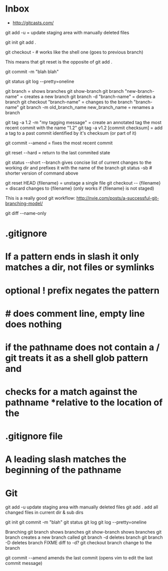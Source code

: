 Inbox
=====
* http://gitcasts.com/

git add -u = update staging area with manually deleted files

git init
git add .

git checkout - # works like the shell one (goes to previous branch)


This means that git reset <paths> is the opposite of git add <paths>.

git commit -m "blah blah"

git status
git log --pretty=oneline

git branch = shows branches
git show-branch
git branch "new-branch-name" = creates a new branch
git branch -d "branch-name" = deletes a branch
git checkout "branch-name" = changes to the branch "branch-name"
git branch -m old_branch_name new_branch_name = renames a branch

git tag -a 1.2 -m "my tagging message" = create an annotated tag the most recent commit with the name "1.2"
git tag -a v1.2 [commit checksum] = add a tag to a past commit identified by it's checksum (or part of it)

git commit --amend = fixes the most recent commit

git reset --hard = return to the last commited state

git status --short --branch gives concise list of current changes to the working dir and prefixes it with the name of the branch
git status -sb # shorter version of command above

git reset HEAD {filename} = unstage a single file
git checkout -- {filename} = discard changes to {filename} (only works if {filename} is not staged)

This is a really good git workflow: http://nvie.com/posts/a-successful-git-branching-model/


git diff --name-only <sha1> <sha2>

.gitignore
==========

# If a pattern ends in slash it only matches a dir, not files or symlinks
# optional ! prefix negates the pattern
# # does comment line, empty line does nothing

# if the pathname does not contain a / git treats it as a shell glob pattern and
# checks for a match against the pathname *relative to the location of the
# .gitignore file

# A leading slash matches the beginning of the pathname

# Git
git add -u
	update staging area with manually deleted files
git add .
	add all changed files in current dir & sub dirs

git init
git commit -m "blah"
git status
git log
git log --pretty=oneline

Branching
git branch			shows branches
git show-branch		shows branches
git branch <name>	creates a new branch called <name>
git branch -d <name>	deletes branch <name>
git branch -D <name>	deletes branch <name> FIXME diff to -d?
git checkout branch <name>		change to the branch <name>

git commit --amend		amends the last commit (opens vim to edit the last commit message)